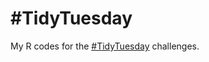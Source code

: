 # \#TidyTuesday
My R codes for the [#TidyTuesday](https://github.com/rfordatascience/tidytuesday) challenges. 
